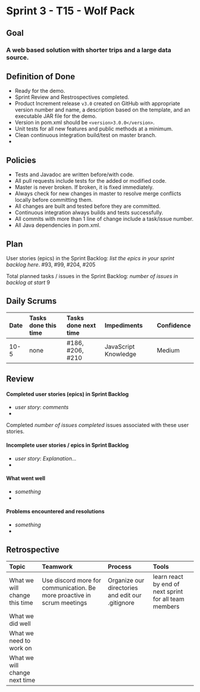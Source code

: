 # Sprint 3 - T15 - Wolf Pack

## Goal

### A web based solution with shorter trips and a large data source.

## Definition of Done

* Ready for the demo.
* Sprint Review and Restrospectives completed.
* Product Increment release `v3.0` created on GitHub with appropriate version number and name, a description based on the template, and an executable JAR file for the demo.
* Version in pom.xml should be `<version>3.0.0</version>`.
* Unit tests for all new features and public methods at a minimum.
* Clean continuous integration build/test on master branch.
* 

## Policies

* Tests and Javadoc are written before/with code.  
* All pull requests include tests for the added or modified code.
* Master is never broken.  If broken, it is fixed immediately.
* Always check for new changes in master to resolve merge conflicts locally before committing them.
* All changes are built and tested before they are committed.
* Continuous integration always builds and tests successfully.
* All commits with more than 1 line of change include a task/issue number.
* All Java dependencies in pom.xml.

## Plan 

User stories (epics) in the Sprint Backlog: *list the epics in your sprint backlog here*. 
#93, #99, #204, #205

Total planned tasks / issues in the Sprint Backlog: *number of issues in backlog at start* 
9
## Daily Scrums

Date | Tasks done this time | Tasks done next time | Impediments | Confidence
:--- | :--- | :--- | :--- | :---
 10-5 | none | #186, #206, #210 | JavaScript Knowledge | Medium
 

## Review

#### Completed user stories (epics) in Sprint Backlog 
* *user story*:  *comments*
* 

Completed *number of issues completed* issues associated with these user stories.

#### Incomplete user stories / epics in Sprint Backlog 
* *user story*: *Explanation...*
*

#### What went well
* *something*
*

#### Problems encountered and resolutions
* *something*
*

## Retrospective

Topic | Teamwork | Process | Tools
:--- | :--- | :--- | :---
What we will change this time |Use discord more for communication. Be more proactive in scrum meetings | Organize our directories and edit our .gitignore | learn react by end of next sprint for all team members  
What we did well |  |  | 
What we need to work on |  |  |
What we will change next time ||  | 
